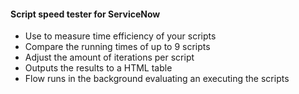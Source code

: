 #### Script speed tester for ServiceNow
- Use to measure time efficiency of your scripts
- Compare the running times of up to 9 scripts
- Adjust the amount of iterations per script
- Outputs the results to a HTML table
- Flow runs in the background evaluating an executing the scripts
